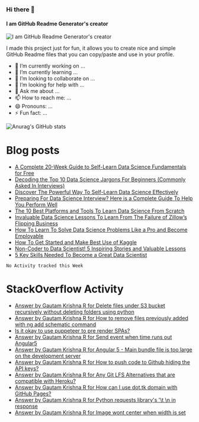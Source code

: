 <!-- **TiG000/TiG000** is a ✨ _special_ ✨ repository because its `README.md` (this file) appears on your GitHub profile. -->
### Hi there 👋
#### I am GitHub Readme Generator's creator
![I am GitHub Readme Generator's creator](https://arturssmirnovs.github.io/github-profile-readme-generator/images/banner.png)

I made this project just for fun, it allows you to create nice and simple GitHub Readme files that you can copy/paste and use in your profile.

- 🔭 I’m currently working on ...
- 🌱 I’m currently learning ...
- 👯 I’m looking to collaborate on ...
- 🤔 I’m looking for help with ...
- 💬 Ask me about ...
- 📫 How to reach me: ...
- 😄 Pronouns: ...
- ⚡ Fun fact: ...
<!-- [![Anurag's GitHub stats](https://github-readme-stats.vercel.app/api?username=TiG000)](https://github.com/anuraghazra/github-readme-stats) -->
![Anurag's GitHub stats](https://github-readme-stats.vercel.app/api?username=TiG000&show_icons=true&theme=prussian)
<!-- [![Top Langs](https://github-readme-stats.vercel.app/api/top-langs/?username=TiG000&layout=compact)](https://github.com/anuraghazra/github-readme-stats) -->
<!-- [![Omid Nikrah Medium](https://github-readme-medium.vercel.app/?username=TiG000)](https://medium.com/@omidnikrah) -->
# Blog posts
<!-- BLOG-POST-LIST:START -->
- [A Complete 20-Week Guide to Self-Learn Data Science Fundamentals for Free](https://towardsdatascience.com/a-complete-20-week-guide-to-self-learn-data-science-fundamentals-for-free-bf5873f5acc6?source=rss-9fc8dfce153b------2)
- [Decoding the Top 10 Data Science Jargons For Beginners &lpar;Commonly Asked In Interviews&rpar;](https://towardsdatascience.com/decoding-the-top-10-data-science-jargons-for-beginners-commonly-asked-in-interviews-436b5afbe3c0?source=rss-9fc8dfce153b------2)
- [Discover The Powerful Way To Self-Learn Data Science Effectively](https://towardsdatascience.com/discover-the-powerful-way-to-self-learn-data-science-effectively-8cb013535a5?source=rss-9fc8dfce153b------2)
- [Preparing For Data Science Interview? Here is a Complete Guide To Help You Perform Well](https://towardsdatascience.com/preparing-for-data-science-interview-here-is-a-complete-guide-to-help-you-perform-well-a98d28f4a1f4?source=rss-9fc8dfce153b------2)
- [The 10 Best Platforms and Tools To Learn Data Science From Scratch](https://towardsdatascience.com/the-10-best-platforms-and-tools-to-learn-data-science-from-scratch-1d93eef1a32?source=rss-9fc8dfce153b------2)
- [Invaluable Data Science Lessons To Learn From The Failure of Zillow’s Flipping Business](https://towardsdatascience.com/invaluable-data-science-lessons-to-learn-from-the-failure-of-zillows-flipping-business-25fdc218a62?source=rss-9fc8dfce153b------2)
- [How To Learn To Solve Data Science Problems Like a Pro and Become Employable](https://towardsdatascience.com/how-to-learn-to-solve-data-science-problems-like-a-pro-and-become-employable-b3fd2f4bec71?source=rss-9fc8dfce153b------2)
- [How To Get Started and Make Best Use of Kaggle](https://towardsdatascience.com/how-to-get-started-and-make-best-use-of-kaggle-41feb8bba2d6?source=rss-9fc8dfce153b------2)
- [Non-Coder to Data Scientist! 5 Inspiring Stories and Valuable Lessons](https://towardsdatascience.com/non-coder-to-data-scientist-5-inspiring-stories-and-valuable-lessons-34f1b0c6bb04?source=rss-9fc8dfce153b------2)
- [5 Key Skills Needed To Become a Great Data Scientist](https://towardsdatascience.com/5-key-skills-needed-to-become-a-great-data-scientist-b654be1c55bb?source=rss-9fc8dfce153b------2)
<!-- BLOG-POST-LIST:END -->

<!--START_SECTION:waka-->
```text
No Activity tracked this Week
```
<!--END_SECTION:waka-->

# StackOverflow Activity
<!-- STACKOVERFLOW:START -->
- [Answer by Gautam Krishna R for Delete files under S3 bucket recursively without deleting folders using python](https://stackoverflow.com/questions/63991288/delete-files-under-s3-bucket-recursively-without-deleting-folders-using-python/63991362#63991362)
- [Answer by Gautam Krishna R for How to remove files previously added with ng add schematic command](https://stackoverflow.com/questions/57654689/how-to-remove-files-previously-added-with-ng-add-schematic-command/57655411#57655411)
- [Is it okay to use puppeteer to pre render SPAs?](https://stackoverflow.com/questions/50207220/is-it-okay-to-use-puppeteer-to-pre-render-spas)
- [Answer by Gautam Krishna R for Send event when time runs out Angular5](https://stackoverflow.com/questions/50190382/send-event-when-time-runs-out-angular5/50190962#50190962)
- [Answer by Gautam Krishna R for Angular 5 - Main bundle file is too large on the development server](https://stackoverflow.com/questions/49687569/angular-5-main-bundle-file-is-too-large-on-the-development-server/49687624#49687624)
- [Answer by Gautam Krishna R for How to push code to Github hiding the API keys?](https://stackoverflow.com/questions/44342276/how-to-push-code-to-github-hiding-the-api-keys/44342332#44342332)
- [Answer by Gautam Krishna R for Any Git LFS Alternatives that are compatible with Heroku?](https://stackoverflow.com/questions/44160615/any-git-lfs-alternatives-that-are-compatible-with-heroku/44161616#44161616)
- [Answer by Gautam Krishna R for How can I use dot.tk domain with GitHub Pages?](https://stackoverflow.com/questions/44081863/how-can-i-use-dot-tk-domain-with-github-pages/44099068#44099068)
- [Answer by Gautam Krishna R for Python requests library&#39;s &#39;\t \n in response](https://stackoverflow.com/questions/43833997/python-requests-librarys-t-n-in-response/43834150#43834150)
- [Answer by Gautam Krishna R for Image wont center when width is set](https://stackoverflow.com/questions/43828119/image-wont-center-when-width-is-set/43828183#43828183)
<!-- STACKOVERFLOW:END -->
